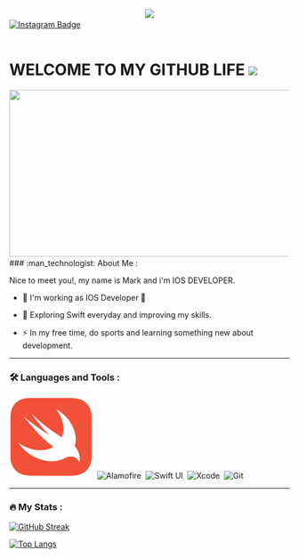 <div id="header" align="center">
  <img src="https://media.giphy.com/media/zM4X4tXjNjiyUYfbxk/giphy.gif" width="400"/>
</div>

<div id="badges">
  <a href="https://www.instagram.com/wilhelmflower">
    <img src="https://img.shields.io/badge/Instagram-white?logo=instagram&logoColor=red&style=for-the-badge" alt="Instagram Badge"/>
  </a>
</div>

<img src="https://komarev.com/ghpvc/?username=WilgelmFlower&style=flat-square&color=blue" alt=""/>
<h1>
  WELCOME TO MY GITHUB LIFE
  <img src="https://media.giphy.com/media/l4FGI8GoTL7N4DsyI/giphy.gif" width="200px"/>
</h1>

<div align="center">
  <img src="https://media.giphy.com/media/dWesBcTLavkZuG35MI/giphy.gif" width="600" height="300"/>
</div>
### :man_technologist: About Me :

Nice to meet you!, my name is Mark and i'm IOS DEVELOPER.

- :telescope: I'm working as IOS Developer :green_apple:

- :seedling: Exploring Swift everyday and improving my skills.

- :zap: In my free time, do sports and learning something new about development.
---

### :hammer_and_wrench: Languages and Tools :
<div>
  <img src="https://github.com/devicons/devicon/blob/master/icons/swift/swift-original.svg" title="Swift" alt="Swift" width="150" height="150"/>&nbsp;
  <img src="https://avatars.githubusercontent.com/u/7774181?s=200&v=4" title="Alamofire" alt="Alamofire" width="150" height="150"/>&nbsp;
   <img src="https://developer.apple.com/assets/elements/icons/swiftui/swiftui-96x96_2x.png" title="Swift UI" alt="Swift UI" width="150" height="150"/>&nbsp;
     <img src="https://upload.wikimedia.org/wikipedia/ru/0/0c/Xcode_icon.png" title="Xcode" alt="Xcode" width="150" height="150"/>&nbsp;
       <img src="https://git-scm.com/images/logos/downloads/Git-Icon-1788C.png" title="Git" alt="Git" width="150" height="150"/>&nbsp;
</div>

---

### :fire: My Stats :
[![GitHub Streak](http://github-readme-streak-stats.herokuapp.com?user=WilgelmFlower&theme=blueberry&hide_border=true)](https://git.io/streak-stats)

[![Top Langs](https://github-readme-stats.vercel.app/api/top-langs/?username=WilgelmFlower&layout=compact&theme=vision-friendly-dark)](https://github.com/anuraghazra/github-readme-stats)
